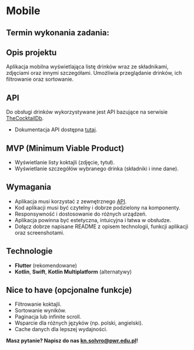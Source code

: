 # Mobile

## Termin wykonania zadania:
<!-- Dodaj termin wykonania zadania -->

## Opis projektu
Aplikacja mobilna wyświetlająca listę drinków wraz ze składnikami, zdjęciami oraz innymi szczegółami. Umożliwia przeglądanie drinków, ich filtrowanie oraz sortowanie.

## API
Do obsługi drinków wykorzystywane jest API bazujące na serwisie [TheCocktailDb](https://www.thecocktaildb.com/).
- Dokumentacja API dostępna [tutaj](https://cocktails.solvro.pl/).

## MVP (Minimum Viable Product)
- Wyświetlanie listy koktajli (zdjęcie, tytuł).
- Wyświetlanie szczegółów wybranego drinka (składniki i inne dane).

## Wymagania
- Aplikacja musi korzystać z zewnętrznego [API](https://cocktails.solvro.pl/).
- Kod aplikacji musi być czytelny i dobrze podzielony na komponenty.
- Responsywność i dostosowanie do różnych urządzeń.
- Aplikacja powinna być estetyczna, intuicyjna i łatwa w obsłudze.
- Dołącz dobrze napisane README z opisem technologii, funkcji aplikacji oraz screenshotami.

## Technologie
- **Flutter** (rekomendowane)
- **Kotlin**, **Swift**, **Kotlin Multiplatform** (alternatywy)

## Nice to have (opcjonalne funkcje)
- Filtrowanie koktajli.
- Sortowanie wyników.
- Paginacja lub infinite scroll.
- Wsparcie dla różnych języków (np. polski, angielski).
- Cache danych dla lepszej wydajności.

**Masz pytanie? Napisz do nas kn.solvro@pwr.edu.pl!**
